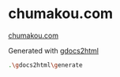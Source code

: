 # chumakou.com
[chumakou.com](https://chumakou.com/)

Generated with [gdocs2html](https://github.com/pavel-chumakou/gdocs2html)
``` bash
.\gdocs2html\generate
```


